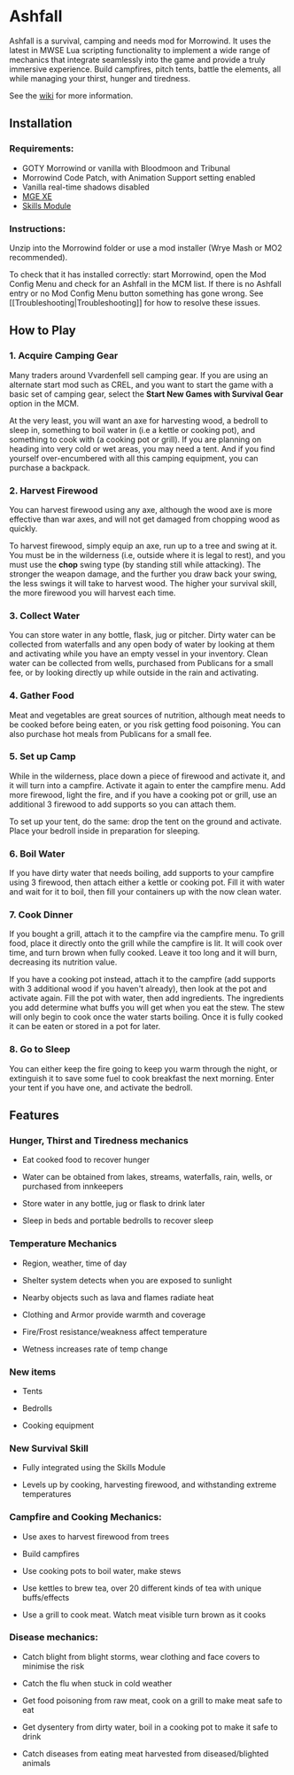 
# Ashfall #

Ashfall is a survival, camping and needs mod for Morrowind. It uses the latest in MWSE Lua scripting functionality to implement a wide range of mechanics that integrate seamlessly into the game and provide a truly immersive experience. Build campfires, pitch tents, battle the elements, all while managing your thirst, hunger and tiredness. 

See the [wiki](https://github.com/jhaakma/ashfall/wiki) for more information.

## Installation ##

### Requirements:
- GOTY Morrowind or vanilla with Bloodmoon and Tribunal
- Morrowind Code Patch, with Animation Support setting enabled
- Vanilla real-time shadows disabled
- [MGE XE](https://www.nexusmods.com/morrowind/mods/41102)
- [Skills Module](https://www.nexusmods.com/morrowind/mods/46034)

### Instructions:
Unzip into the Morrowind folder or use a mod installer (Wrye Mash or MO2 recommended).

To check that it has installed correctly: start Morrowind, open the Mod Config Menu and check for an Ashfall in the MCM list. If there is no Ashfall entry or no Mod Config Menu button something has gone wrong. See [[Troubleshooting|Troubleshooting]] for how to resolve these issues. 

## How to Play

### 1. Acquire Camping Gear

Many traders around Vvardenfell sell camping gear. If you are using an alternate start mod such as CREL, and you want to start the game with a basic set of camping gear, select the **Start New Games with Survival Gear** option in the MCM.

At the very least, you will want an axe for harvesting wood, a bedroll to sleep in, something to boil water in (i.e a kettle or cooking pot), and something to cook with (a cooking pot or grill). If you are planning on heading into very cold or wet areas, you may need a tent. And if you find yourself over-encumbered with all this camping equipment, you can purchase a backpack. 

### 2. Harvest Firewood

You can harvest firewood using any axe, although the wood axe is more effective than war axes, and will not get damaged from chopping wood as quickly.

To harvest firewood, simply equip an axe, run up to a tree and swing at it. You must be in the wilderness (i.e, outside where it is legal to rest), and you must use the **chop** swing type (by standing still while attacking). The stronger the weapon damage, and the further you draw back your swing, the less swings it will take to harvest wood. The higher your survival skill, the more firewood you will harvest each time.

### 3. Collect Water

You can store water in any bottle, flask, jug or pitcher. Dirty water can be collected from waterfalls and any open body of water by looking at them and activating while you have an empty vessel in your inventory. Clean water can be collected from wells, purchased from Publicans for a small fee, or by looking directly up while outside in the rain and activating.

### 4. Gather Food

Meat and vegetables are great sources of nutrition, although meat needs to be cooked before being eaten, or you risk getting food poisoning. You can also purchase hot meals from Publicans for a small fee. 

### 5. Set up Camp

While in the wilderness, place down a piece of firewood and activate it, and it will turn into a campfire. Activate it again to enter the campfire menu. Add more firewood, light the fire, and if you have a cooking pot or grill, use an additional 3 firewood to add supports so you can attach them. 

To set up your tent, do the same: drop the tent on the ground and activate. Place your bedroll inside in preparation for sleeping. 

### 6. Boil Water

If you have dirty water that needs boiling, add supports to your campfire using 3 firewood, then attach either a kettle or cooking pot. Fill it with water and wait for it to boil, then fill your containers up with the now clean water. 

### 7. Cook Dinner

If you bought a grill, attach it to the campfire via the campfire menu. To grill food, place it directly onto the grill while the campfire is lit. It will cook over time, and turn brown when fully cooked. Leave it too long and it will burn, decreasing its nutrition value. 

If you have a cooking pot instead, attach it to the campfire (add supports with 3 additional wood if you haven't already), then look at the pot and activate again. Fill the pot with water, then add ingredients. The ingredients you add determine what buffs you will get when you eat the stew. The stew will only begin to cook once the water starts boiling. Once it is fully cooked it can be eaten or stored in a pot for later. 

### 8. Go to Sleep

You can either keep the fire going to keep you warm through the night, or extinguish it to save some fuel to cook breakfast the next morning. Enter your tent if you have one, and activate the bedroll. 

## Features ##

### Hunger, Thirst and Tiredness mechanics

* Eat cooked food to recover hunger
    
* Water can be obtained from lakes, streams, waterfalls, rain, wells, or purchased from innkeepers

* Store water in any bottle, jug or flask to drink later

* Sleep in beds and portable bedrolls to recover sleep


### Temperature Mechanics

* Region, weather, time of day

* Shelter system detects when you are exposed to sunlight

* Nearby objects such as lava and flames radiate heat

* Clothing and Armor provide warmth and coverage

* Fire/Frost resistance/weakness affect temperature

* Wetness increases rate of temp change


### New items

* Tents

* Bedrolls

* Cooking equipment


### New Survival Skill

* Fully integrated using the Skills Module

* Levels up by cooking, harvesting firewood, and withstanding extreme temperatures


### Campfire and Cooking Mechanics: 

* Use axes to harvest firewood from trees
    
* Build campfires
    
* Use cooking pots to boil water, make stews
    
* Use kettles to brew tea, over 20 different kinds of tea with unique buffs/effects

* Use a grill to cook meat. Watch meat visible turn brown as it cooks

### Disease mechanics: 

* Catch blight from blight storms, wear clothing and face covers to minimise the risk
    
* Catch the flu when stuck in cold weather
    
* Get food poisoning from raw meat, cook on a grill to make meat safe to eat
    
* Get dysentery from dirty water, boil in a cooking pot to make it safe to drink
    
* Catch diseases from eating meat harvested from diseased/blighted animals